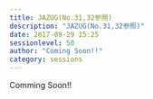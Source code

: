 ```yaml
---
title: JAZUG(No.31,32参照)
description: "JAZUG(No.31,32参照)"
date: 2017-09-29 15:25
sessionlevel: 50
author: "Coming Soon!!"
category: sessions
---
```

Comming Soon!!
